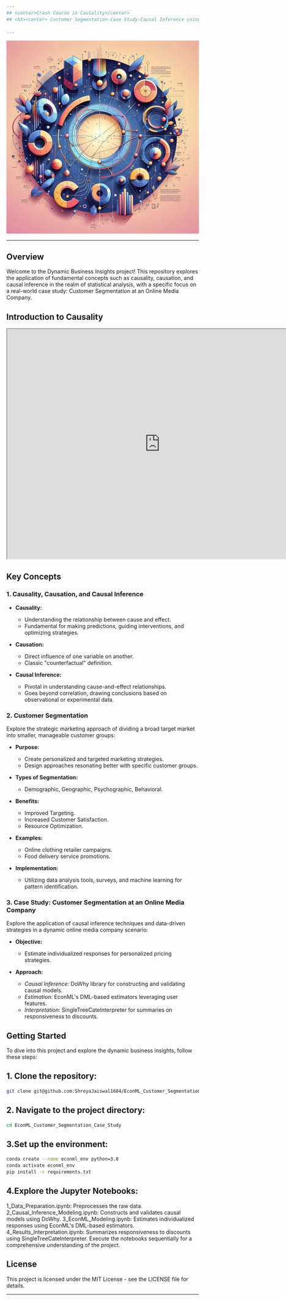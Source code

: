 ```yaml
---
## <center>Crash Course in Causality</center>
## <h3><center> Customer Segmentation-Case Study-Causal Inference using EconML and Dowhy</center></h3>

---
```

![Alt Text](https://github.com/ShreyaJaiswal1604/EconML_Customer_Segmentation_Case_Study/blob/main/images/OIG4.Tv5iK0NH_UBWGMErZXZj.jpeg)

---

## Overview

Welcome to the Dynamic Business Insights project! This repository explores the application of fundamental concepts such as causality, causation, and causal inference in the realm of statistical analysis, with a specific focus on a real-world case study: Customer Segmentation at an Online Media Company.

## Introduction to Causality
<iframe src="https://drive.google.com/file/d/1K-avstsl0ZDqWnqU6D2-QS5V787e0f8H/view?usp=drive_link" width="800" height="600"></iframe>


## Key Concepts

### 1. Causality, Causation, and Causal Inference

- **Causality:**
  - Understanding the relationship between cause and effect.
  - Fundamental for making predictions, guiding interventions, and optimizing strategies.

- **Causation:**
  - Direct influence of one variable on another.
  - Classic "counterfactual" definition.

- **Causal Inference:**
  - Pivotal in understanding cause-and-effect relationships.
  - Goes beyond correlation, drawing conclusions based on observational or experimental data.

### 2. Customer Segmentation

Explore the strategic marketing approach of dividing a broad target market into smaller, manageable customer groups:

- **Purpose:**
  - Create personalized and targeted marketing strategies.
  - Design approaches resonating better with specific customer groups.

- **Types of Segmentation:**
  - Demographic, Geographic, Psychographic, Behavioral.

- **Benefits:**
  - Improved Targeting.
  - Increased Customer Satisfaction.
  - Resource Optimization.

- **Examples:**
  - Online clothing retailer campaigns.
  - Food delivery service promotions.

- **Implementation:**
  - Utilizing data analysis tools, surveys, and machine learning for pattern identification.

### 3. Case Study: Customer Segmentation at an Online Media Company

Explore the application of causal inference techniques and data-driven strategies in a dynamic online media company scenario:

- **Objective:**
  - Estimate individualized responses for personalized pricing strategies.

- **Approach:**
  - *Causal Inference:* DoWhy library for constructing and validating causal models.
  - *Estimation:* EconML's DML-based estimators leveraging user features.
  - *Interpretation:* SingleTreeCateInterpreter for summaries on responsiveness to discounts.

## Getting Started

To dive into this project and explore the dynamic business insights, follow these steps:

## 1. Clone the repository:
   ```bash
   git clone git@github.com:ShreyaJaiswal1604/EconML_Customer_Segmentation_Case_Study.git
   ```

## 2. Navigate to the project directory:
```bash
cd EconML_Customer_Segmentation_Case_Study
```

## 3.Set up the environment:
```bash
conda create --name econml_env python=3.8
conda activate econml_env
pip install -r requirements.txt
```


## 4.Explore the Jupyter Notebooks:

1_Data_Preparation.ipynb: Preprocesses the raw data.
2_Causal_Inference_Modeling.ipynb: Constructs and validates causal models using DoWhy.
3_EconML_Modeling.ipynb: Estimates individualized responses using EconML's DML-based estimators.
4_Results_Interpretation.ipynb: Summarizes responsiveness to discounts using SingleTreeCateInterpreter.
Execute the notebooks sequentially for a comprehensive understanding of the project.

## License
This project is licensed under the MIT License - see the LICENSE file for details.

---



